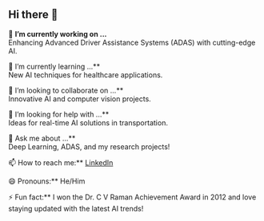 ## Hi there 👋
🔭 **I’m currently working on ...**</br>
Enhancing Advanced Driver Assistance Systems (ADAS) with cutting-edge AI.

🌱 I’m currently learning ...**</br>
New AI techniques for healthcare applications.

👯 I’m looking to collaborate on ...**</br>
Innovative AI and computer vision projects.

🤔 I’m looking for help with ...**</br>
Ideas for real-time AI solutions in transportation.

💬 Ask me about ...**</br>
Deep Learning, ADAS, and my research projects!

📫 How to reach me:**
    [LinkedIn](https://www.linkedin.com/in/michaelmahesh/)

😄 Pronouns:**
He/Him

⚡ Fun fact:**
I won the Dr. C V Raman Achievement Award in 2012 and love staying updated with the latest AI trends!

<!--
**michaelmahesh/michaelmahesh** is a ✨ _special_ ✨ repository because its `README.md` (this file) appears on your GitHub profile.

Here are some ideas to get you started:

- 🔭 I’m currently working on ...
- 🌱 I’m currently learning ...
- 👯 I’m looking to collaborate on ...
- 🤔 I’m looking for help with ...
- 💬 Ask me about ...
- 📫 How to reach me: ...
- 😄 Pronouns: ...
- ⚡ Fun fact: ...
-->
